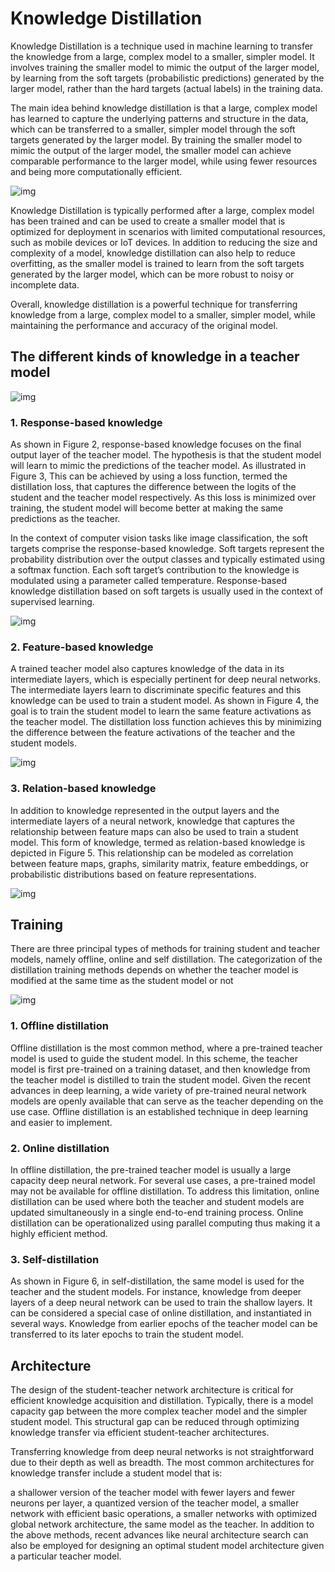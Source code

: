 # Knowledge Distillation

Knowledge Distillation is a technique used in machine learning to transfer the knowledge from a large, complex model to a smaller, simpler model. It involves training the smaller model to mimic the output of the larger model, by learning from the soft targets (probabilistic predictions) generated by the larger model, rather than the hard targets (actual labels) in the training data.

The main idea behind knowledge distillation is that a large, complex model has learned to capture the underlying patterns and structure in the data, which can be transferred to a smaller, simpler model through the soft targets generated by the larger model. By training the smaller model to mimic the output of the larger model, the smaller model can achieve comparable performance to the larger model, while using fewer resources and being more computationally efficient.

![img](images\Knowledgedistillation1.jpg)

Knowledge Distillation is typically performed after a large, complex model has been trained and can be used to create a smaller model that is optimized for deployment in scenarios with limited computational resources, such as mobile devices or IoT devices. In addition to reducing the size and complexity of a model, knowledge distillation can also help to reduce overfitting, as the smaller model is trained to learn from the soft targets generated by the larger model, which can be more robust to noisy or incomplete data.

Overall, knowledge distillation is a powerful technique for transferring knowledge from a large, complex model to a smaller, simpler model, while maintaining the performance and accuracy of the original model.

## The different kinds of knowledge in a teacher model

![img](images\Knowledge-Distillation_2.jpg)

### 1. Response-based knowledge

As shown in Figure 2, response-based knowledge focuses on the final output layer of the teacher model. The hypothesis is that the student model will learn to mimic the predictions of the teacher model. As illustrated in Figure 3, This can be achieved by using a loss function, termed the distillation loss, that captures the difference between the logits of the student and the teacher model respectively. As this loss is minimized over training, the student model will become better at making the same predictions as the teacher.

In the context of computer vision tasks like image classification, the soft targets comprise the response-based knowledge. Soft targets represent the probability distribution over the output classes and typically estimated using a softmax function. Each soft target’s contribution to the knowledge is modulated using a parameter called temperature. Response-based knowledge distillation based on soft targets is usually used in the context of supervised learning.

![img](images\Knowledge-Distillation_3.jpg)

### 2. Feature-based knowledge

A trained teacher model also captures knowledge of the data in its intermediate layers, which is especially pertinent for deep neural networks. The intermediate layers learn to discriminate specific features and this knowledge can be used to train a student model. As shown in Figure 4, the goal is to train the student model to learn the same feature activations as the teacher model. The distillation loss function achieves this by minimizing the difference between the feature activations of the teacher and the student models.

![img](images\Knowledge-Distillation_4.jpg)

### 3. Relation-based knowledge

In addition to knowledge represented in the output layers and the intermediate layers of a neural network, knowledge that captures the relationship between feature maps can also be used to train a student model. This form of knowledge, termed as relation-based knowledge is depicted in Figure 5. This relationship can be modeled as correlation between feature maps, graphs, similarity matrix, feature embeddings, or probabilistic distributions based on feature representations.

![img](images\Knowledge-Distillation_5.jpg)

## Training

There are three principal types of methods for training student and teacher models, namely offline, online and self distillation. The categorization of the distillation training methods depends on whether the teacher model is modified at the same time as the student model or not

![img](images\Knowledge-Distillation_6.jpg)

### 1. Offline distillation

Offline distillation is the most common method, where a pre-trained teacher model is used to guide the student model. In this scheme, the teacher model is first pre-trained on a training dataset, and then knowledge from the teacher model is distilled to train the student model. Given the recent advances in deep learning, a wide variety of pre-trained neural network models are openly available that can serve as the teacher depending on the use case. Offline distillation is an established technique in deep learning and easier to implement.

### 2. Online distillation

In offline distillation, the pre-trained teacher model is usually a large capacity deep neural network. For several use cases, a pre-trained model may not be available for offline distillation. To address this limitation, online distillation can be used where both the teacher and student models are updated simultaneously in a single end-to-end training process. Online distillation can be operationalized using parallel computing thus making it a highly efficient method.

### 3. Self-distillation

As shown in Figure 6, in self-distillation, the same model is used for the teacher and the student models. For instance, knowledge from deeper layers of a deep neural network can be used to train the shallow layers. It can be considered a special case of online distillation, and instantiated in several ways. Knowledge from earlier epochs of the teacher model can be transferred to its later epochs to train the student model.

## Architecture

The design of the student-teacher network architecture is critical for efficient knowledge acquisition and distillation. Typically, there is a model capacity gap between the more complex teacher model and the simpler student model. This structural gap can be reduced through optimizing knowledge transfer via efficient student-teacher architectures.

Transferring knowledge from deep neural networks is not straightforward due to their depth as well as breadth. The most common architectures for knowledge transfer include a student model that is:

a shallower version of the teacher model with fewer layers and fewer neurons per layer,
a quantized version of the teacher model,
a smaller network with efficient basic operations,
a smaller networks with optimized global network architecture,
the same model as the teacher.
In addition to the above methods, recent advances like neural architecture search can also be employed for designing an optimal student model architecture given a particular teacher model.
